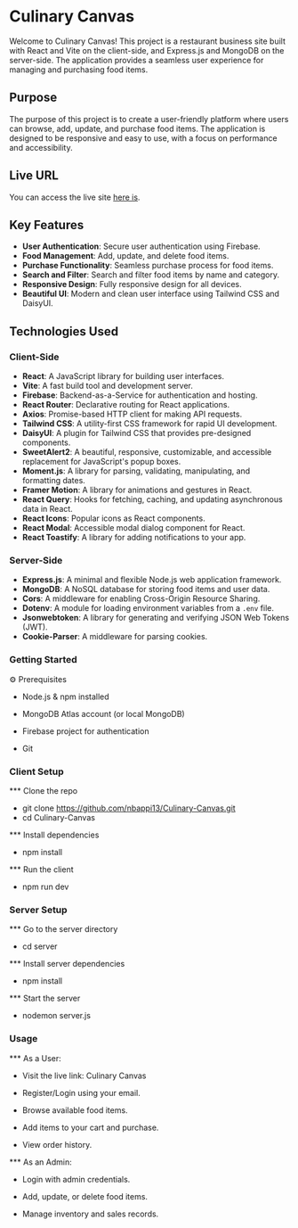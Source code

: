 # Culinary Canvas

Welcome to Culinary Canvas! This project is a restaurant business site built with React and Vite on the client-side, and Express.js and MongoDB on the server-side. The application provides a seamless user experience for managing and purchasing food items.

## Purpose

The purpose of this project is to create a user-friendly platform where users can browse, add, update, and purchase food items. The application is designed to be responsive and easy to use, with a focus on performance and accessibility.

## Live URL

You can access the live site [here is](https://culinary-canvas-kitchen.netlify.app/).

## Key Features

- **User Authentication**: Secure user authentication using Firebase.
- **Food Management**: Add, update, and delete food items.
- **Purchase Functionality**: Seamless purchase process for food items.
- **Search and Filter**: Search and filter food items by name and category.
- **Responsive Design**: Fully responsive design for all devices.
- **Beautiful UI**: Modern and clean user interface using Tailwind CSS and DaisyUI.

## Technologies Used

### Client-Side

- **React**: A JavaScript library for building user interfaces.
- **Vite**: A fast build tool and development server.
- **Firebase**: Backend-as-a-Service for authentication and hosting.
- **React Router**: Declarative routing for React applications.
- **Axios**: Promise-based HTTP client for making API requests.
- **Tailwind CSS**: A utility-first CSS framework for rapid UI development.
- **DaisyUI**: A plugin for Tailwind CSS that provides pre-designed components.
- **SweetAlert2**: A beautiful, responsive, customizable, and accessible replacement for JavaScript's popup boxes.
- **Moment.js**: A library for parsing, validating, manipulating, and formatting dates.
- **Framer Motion**: A library for animations and gestures in React.
- **React Query**: Hooks for fetching, caching, and updating asynchronous data in React.
- **React Icons**: Popular icons as React components.
- **React Modal**: Accessible modal dialog component for React.
- **React Toastify**: A library for adding notifications to your app.

### Server-Side

- **Express.js**: A minimal and flexible Node.js web application framework.
- **MongoDB**: A NoSQL database for storing food items and user data.
- **Cors**: A middleware for enabling Cross-Origin Resource Sharing.
- **Dotenv**: A module for loading environment variables from a `.env` file.
- **Jsonwebtoken**: A library for generating and verifying JSON Web Tokens (JWT).
- **Cookie-Parser**: A middleware for parsing cookies.


### Getting Started
⚙ Prerequisites

- Node.js & npm installed

- MongoDB Atlas account (or local MongoDB)

- Firebase project for authentication

- Git



### Client Setup

*** Clone the repo
- git clone https://github.com/nbappi13/Culinary-Canvas.git
- cd Culinary-Canvas

*** Install dependencies
- npm install

*** Run the client
- npm run dev



### Server Setup

*** Go to the server directory
- cd server

*** Install server dependencies
- npm install

*** Start the server
- nodemon server.js


### Usage
*** As a User:
- Visit the live link: Culinary Canvas

- Register/Login using your email.

- Browse available food items.

- Add items to your cart and purchase.

- View order history.

*** As an Admin:
- Login with admin credentials.

- Add, update, or delete food items.

- Manage inventory and sales records.
